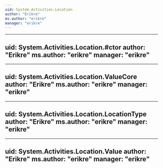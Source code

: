 ```yaml
---
uid: System.Activities.Location
author: "Erikre"
ms.author: "erikre"
manager: "erikre"
---
```


---
uid: System.Activities.Location.#ctor
author: "Erikre"
ms.author: "erikre"
manager: "erikre"
---

---
uid: System.Activities.Location.ValueCore
author: "Erikre"
ms.author: "erikre"
manager: "erikre"
---

---
uid: System.Activities.Location.LocationType
author: "Erikre"
ms.author: "erikre"
manager: "erikre"
---

---
uid: System.Activities.Location.Value
author: "Erikre"
ms.author: "erikre"
manager: "erikre"
---
